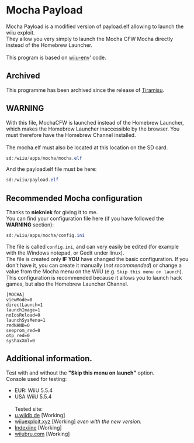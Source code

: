 # Mocha Payload
Mocha Payload is a modified version of payload.elf allowing to launch the wiiu exploit.<br />They allow you very simply to launch the Mocha CFW Mocha directly instead of the Homebrew Launcher.<br /><br />This program is based on [wiiu-env](https://github.com/wiiu-env/homebrew_launcher_installer)' code.

## Archived

This programme has been archived since the release of [Tiramisu](https://maschell.github.io/homebrew/2021/12/31/tiramisu.html).

## WARNING
With this file, MochaCFW is launched instead of the Homebrew Launcher, which makes the Homebrew Launcher inaccessible by the browser.
You must therefore have the Homebrew Channel installed.<br /><br />The mocha.elf must also be located at this location on the SD card.<br />
```java
sd:/wiiu/apps/mocha/mocha.elf
```
And the payload.elf file must be here:
```java
sd:/wiiu/payload.elf
```
## Recommended Mocha configuration
Thanks to **niekniek** for giving it to me.<br />
You can find your configuration file here (if you have followed the **WARNING** section):
```java
sd:/wiiu/apps/mocha/config.ini
```
The file is called `config.ini`, and can very easily be edited (for example with the Windows notepad, or Gedit under linux).<br />
The file is created only **IF YOU** have changed the basic configuration. If you don't have it, you can create it manually (*not recommended*) or change a value from the Mocha menu on the WiiU (e.g. `Skip this menu on launch`).<br />
This configuration is recommended because it allows you to launch hack games, but also the Homebrew Launcher Channel.
```
[MOCHA]
viewMode=0
directLaunch=1
launchImage=1
noIosReload=0
launchSysMenu=1
redNAND=0
seeprom_red=0
otp_red=0
syshaxXml=0
```

## Additional information.
Test with and without the __"Skip this menu on launch"__ option.<br />Console used for testing:
- EUR: WiiU 5.5.4
- USA WiiU 5.5.4
<br /><br />Tested site:
- [u.wiidb.de](http://u.wiidb.de/) [Working]
- [wiiuexploit.xyz](http://wiiuexploit.xyz/) [Working] *even with the new version.*
- [Indexiine](https://gbatemp.net/threads/indexiine-load-cfw-during-boot-and-offline-without-a-vc-ds-title.553681/) [Working]
- [wiiubru.com](http://wiiubru.com/flump/) [Working]
